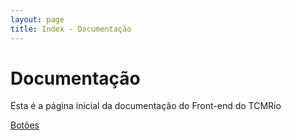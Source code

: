 ```yaml
---
layout: page
title: Index - Documentação
---
```


# Documentação
Esta é a página inicial da documentação do Front-end do TCMRio

[Botões](_posts/botoes.md)
